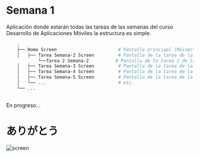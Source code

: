 # Semana 1
Aplicación donde estarán todas las tareas de las semanas del curso Desarrollo de Aplicaciones Móviles
la estructura es simple.
```bash
    . 
    ├── Home Screen                       # Pantalla princiapl (MainActivity.kt
    │   ├── Tarea Semana-2 Screen         # Pantalla de la tarea de la semana 2(TareaSemana2Screeen.kt)
            └──Tarea 2 Semana-2          # Pantalla de la tarea 2 de la semana 2(Tarea2Semana2Screeen.kt)
    │   ├── Tarea Semana-3 Screen         # Pantalla de la tarea de la semana 3(TareaSemana3Screeen.kt)
    │   ├── Tarea Semana-4 Screen         # Pantalla de la tarea de la semana 4(TareaSemana4Screeen.kt)
    │   ├── Tarea Semana-5 Screen         # Pantalla de la tarea de la semana 5(TareaSemana5Screeen.kt) 
    │   └── ...                           # etc.
    └── ...
```
##

En progreso...


# ありがとう
![screen](https://64.media.tumblr.com/b1237887ae5d1b2f26fa40c252c37b34/c3389d726677afa2-19/s540x810/0fff7aa072305ba5a7874ceef568449b5b44fab6.jpg)
